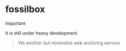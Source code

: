 # fossilbox

> [!IMPORTANT]
> It is still under heavy development.

> Yet another but minimalist web archiving service.
